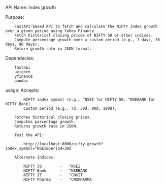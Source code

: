 API Name: Index growth

Purpose:

        FastAPI-based API to fetch and calculate the NIFTY index growth over a given period using Yahoo Finance
        Fetch historical closing prices of NIFTY 50 or other indices.
        Compute percentage growth over a custom period (e.g., 7 days, 30 days, 90 days).
        Return growth rate in JSON format.

Dependecies:

        fastapi 
        uvicorn 
        yfinance 
        pandas
        
usage:
        Accepts:
            
            NIFTY index symbol (e.g., ^NSEI for NIFTY 50, ^NSEBANK for NIFTY Bank).
            Custom period (e.g., 7d, 30d, 90d, 180d).
        
        Fetches historical closing prices.
        Computes percentage growth.
        Returns growth rate in JSON.
        
        Test the API:

            http://localhost:8000/nifty-growth?index_symbol=^NSEI&period=30d
        
        Alternate Indices:

            NIFTY 50        -   ^NSEI
            NIFTY Bank      - 	^NSEBANK
            NIFTY IT        -   ^CNXIT
            NIFTY Pharma    -   ^CNXPHARMA